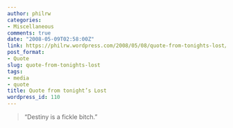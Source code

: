 ```yaml
---
author: philrw
categories:
- Miscellaneous
comments: true
date: "2008-05-09T02:58:00Z"
link: https://philrw.wordpress.com/2008/05/08/quote-from-tonights-lost/
post_format:
- Quote
slug: quote-from-tonights-lost
tags:
- media
- quote
title: Quote from tonight’s Lost
wordpress_id: 110
---
```


> “Destiny is a fickle bitch.”